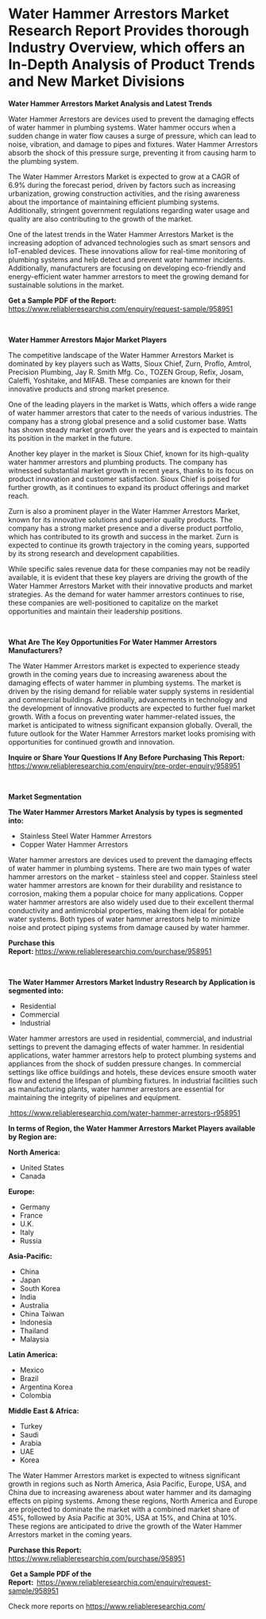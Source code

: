 <p><h1>Water Hammer Arrestors Market Research Report Provides thorough Industry Overview, which offers an In-Depth Analysis of Product Trends and New Market Divisions</h1></p><p><strong>Water Hammer Arrestors Market Analysis and Latest Trends</strong></p>
<p><p>Water Hammer Arrestors are devices used to prevent the damaging effects of water hammer in plumbing systems. Water hammer occurs when a sudden change in water flow causes a surge of pressure, which can lead to noise, vibration, and damage to pipes and fixtures. Water Hammer Arrestors absorb the shock of this pressure surge, preventing it from causing harm to the plumbing system.</p><p>The Water Hammer Arrestors Market is expected to grow at a CAGR of 6.9% during the forecast period, driven by factors such as increasing urbanization, growing construction activities, and the rising awareness about the importance of maintaining efficient plumbing systems. Additionally, stringent government regulations regarding water usage and quality are also contributing to the growth of the market.</p><p>One of the latest trends in the Water Hammer Arrestors Market is the increasing adoption of advanced technologies such as smart sensors and IoT-enabled devices. These innovations allow for real-time monitoring of plumbing systems and help detect and prevent water hammer incidents. Additionally, manufacturers are focusing on developing eco-friendly and energy-efficient water hammer arrestors to meet the growing demand for sustainable solutions in the market.</p></p>
<p><strong>Get a Sample PDF of the Report:&nbsp;</strong> <a href="https://www.reliableresearchiq.com/enquiry/request-sample/958951">https://www.reliableresearchiq.com/enquiry/request-sample/958951</a></p>
<p>&nbsp;</p>
<p><strong>Water Hammer Arrestors Major Market Players</strong></p>
<p><p>The competitive landscape of the Water Hammer Arrestors Market is dominated by key players such as Watts, Sioux Chief, Zurn, Proflo, Amtrol, Precision Plumbing, Jay R. Smith Mfg. Co., TOZEN Group, Refix, Josam, Caleffi, Yoshitake, and MIFAB. These companies are known for their innovative products and strong market presence.</p><p>One of the leading players in the market is Watts, which offers a wide range of water hammer arrestors that cater to the needs of various industries. The company has a strong global presence and a solid customer base. Watts has shown steady market growth over the years and is expected to maintain its position in the market in the future.</p><p>Another key player in the market is Sioux Chief, known for its high-quality water hammer arrestors and plumbing products. The company has witnessed substantial market growth in recent years, thanks to its focus on product innovation and customer satisfaction. Sioux Chief is poised for further growth, as it continues to expand its product offerings and market reach.</p><p>Zurn is also a prominent player in the Water Hammer Arrestors Market, known for its innovative solutions and superior quality products. The company has a strong market presence and a diverse product portfolio, which has contributed to its growth and success in the market. Zurn is expected to continue its growth trajectory in the coming years, supported by its strong research and development capabilities.</p><p>While specific sales revenue data for these companies may not be readily available, it is evident that these key players are driving the growth of the Water Hammer Arrestors Market with their innovative products and market strategies. As the demand for water hammer arrestors continues to rise, these companies are well-positioned to capitalize on the market opportunities and maintain their leadership positions.</p></p>
<p>&nbsp;</p>
<p><strong>What Are The Key Opportunities For Water Hammer Arrestors Manufacturers?</strong></p>
<p><p>The Water Hammer Arrestors market is expected to experience steady growth in the coming years due to increasing awareness about the damaging effects of water hammer in plumbing systems. The market is driven by the rising demand for reliable water supply systems in residential and commercial buildings. Additionally, advancements in technology and the development of innovative products are expected to further fuel market growth. With a focus on preventing water hammer-related issues, the market is anticipated to witness significant expansion globally. Overall, the future outlook for the Water Hammer Arrestors market looks promising with opportunities for continued growth and innovation.</p></p>
<p><strong>Inquire or Share Your Questions If Any Before Purchasing This Report:</strong> <a href="https://www.reliableresearchiq.com/enquiry/pre-order-enquiry/958951">https://www.reliableresearchiq.com/enquiry/pre-order-enquiry/958951</a></p>
<p>&nbsp;</p>
<p><strong>Market Segmentation</strong></p>
<p><strong>The Water Hammer Arrestors Market Analysis by types is segmented into:</strong></p>
<p><ul><li>Stainless Steel Water Hammer Arrestors</li><li>Copper Water Hammer Arrestors</li></ul></p>
<p><p>Water hammer arrestors are devices used to prevent the damaging effects of water hammer in plumbing systems. There are two main types of water hammer arrestors on the market - stainless steel and copper. Stainless steel water hammer arrestors are known for their durability and resistance to corrosion, making them a popular choice for many applications. Copper water hammer arrestors are also widely used due to their excellent thermal conductivity and antimicrobial properties, making them ideal for potable water systems. Both types of water hammer arrestors help to minimize noise and protect piping systems from damage caused by water hammer.</p></p>
<p><strong>Purchase this Report:&nbsp;</strong><a href="https://www.reliableresearchiq.com/purchase/958951">https://www.reliableresearchiq.com/purchase/958951</a></p>
<p>&nbsp;</p>
<p><strong>The Water Hammer Arrestors Market Industry Research by Application is segmented into:</strong></p>
<p><ul><li>Residential</li><li>Commercial</li><li>Industrial</li></ul></p>
<p><p>Water hammer arrestors are used in residential, commercial, and industrial settings to prevent the damaging effects of water hammer. In residential applications, water hammer arrestors help to protect plumbing systems and appliances from the shock of sudden pressure changes. In commercial settings like office buildings and hotels, these devices ensure smooth water flow and extend the lifespan of plumbing fixtures. In industrial facilities such as manufacturing plants, water hammer arrestors are essential for maintaining the integrity of pipelines and equipment.</p></p>
<p><a href="https://www.reliableresearchiq.com/water-hammer-arrestors-r958951">&nbsp;https://www.reliableresearchiq.com/water-hammer-arrestors-r958951</a></p>
<p><strong>In terms of Region, the Water Hammer Arrestors Market Players available by Region are:</strong></p>
<p>
    <p> <strong> North America: </strong>
        <ul>
            <li>United States</li>
            <li>Canada</li>
        </ul>
        </p> 
    <p> <strong> Europe: </strong>
        <ul>
            <li>Germany</li>
            <li>France</li>
            <li>U.K.</li>
            <li>Italy</li>
            <li>Russia</li>
        </ul>
        </p> 
    <p> <strong> Asia-Pacific: </strong>
        <ul>
            <li>China</li>
            <li>Japan</li>
            <li>South Korea</li>
            <li>India</li>
            <li>Australia</li>
            <li>China Taiwan</li>
            <li>Indonesia</li>
            <li>Thailand</li>
            <li>Malaysia</li>
        </ul>
        </p> 
    <p> <strong> Latin America: </strong>
        <ul>
            <li>Mexico</li>
            <li>Brazil</li>
            <li>Argentina Korea</li>
            <li>Colombia</li>
        </ul>
        </p> 
    <p> <strong> Middle East & Africa: </strong>
        <ul>
            <li>Turkey</li>
            <li>Saudi</li>
            <li>Arabia</li>
            <li>UAE</li>
            <li>Korea</li>
        </ul>
    </p>
    </p>
<p><p>The Water Hammer Arrestors market is expected to witness significant growth in regions such as North America, Asia Pacific, Europe, USA, and China due to increasing awareness about water hammer and its damaging effects on piping systems. Among these regions, North America and Europe are projected to dominate the market with a combined market share of 45%, followed by Asia Pacific at 30%, USA at 15%, and China at 10%. These regions are anticipated to drive the growth of the Water Hammer Arrestors market in the coming years.</p></p>
<p><strong>Purchase this Report: </strong><a href="https://www.reliableresearchiq.com/purchase/958951">https://www.reliableresearchiq.com/purchase/958951</a></p>
<p>&nbsp;<strong>Get a Sample PDF of the Report:&nbsp;&nbsp;</strong><a href="https://www.reliableresearchiq.com/enquiry/request-sample/958951">https://www.reliableresearchiq.com/enquiry/request-sample/958951</a></p>
<p><strong></strong></p>
<p>Check more reports on <a href="https://www.reliableresearchiq.com/">https://www.reliableresearchiq.com/</a></p>